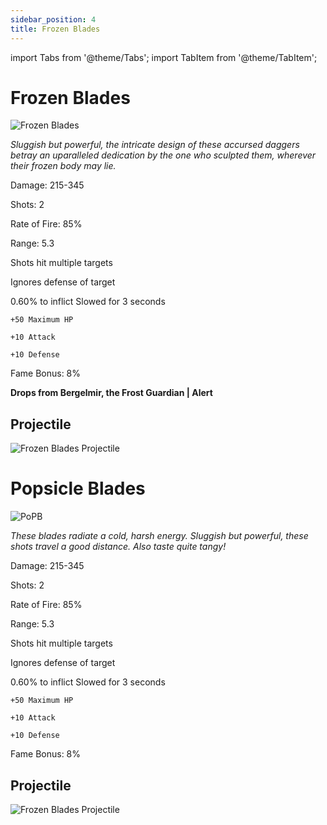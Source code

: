 ```yaml
---
sidebar_position: 4
title: Frozen Blades
---
```


import Tabs from '@theme/Tabs';
import TabItem from '@theme/TabItem';

<Tabs>
  <TabItem value="Frozen Blades" label="Frozen Blades" default>

# Frozen Blades

![Frozen Blades](https://vwiki.valorserver.com/api/item/picture/Frozen%20Blades)  

<i>Sluggish but powerful, the intricate design of these accursed daggers betray an uparalleled dedication by the one who sculpted them, wherever their frozen body may lie. </i>

Damage: 215-345

Shots: 2

Rate of Fire: 85%

Range: 5.3

Shots hit multiple targets

Ignores defense of target

0.60% to inflict Slowed for 3 seconds

    +50 Maximum HP
    
    +10 Attack
    
    +10 Defense
    
 Fame Bonus: 8%
 
**Drops from Bergelmir, the Frost Guardian | Alert**

 ## Projectile
 
![Frozen Blades Projectile](https://cdn.discordapp.com/attachments/953134990428868629/969067827363459122/frozen_blades.gif)

  </TabItem>
  <TabItem value="Popsicle Blades" label="Popsicle Blades">

# Popsicle Blades

![PoPB](https://vwiki.valorserver.com/api/item/picture/popsicle%20blades)  

<i>These blades radiate a cold, harsh energy. Sluggish but powerful, these shots travel a good distance. Also taste quite tangy!</i>

Damage: 215-345

Shots: 2

Rate of Fire: 85%

Range: 5.3

Shots hit multiple targets

Ignores defense of target

0.60% to inflict Slowed for 3 seconds

    +50 Maximum HP

    +10 Attack

    +10 Defense

 Fame Bonus: 8%

 ## Projectile
 
![Frozen Blades Projectile](https://cdn.discordapp.com/attachments/953134990428868629/969067827363459122/frozen_blades.gif)

 </TabItem>
</Tabs>

